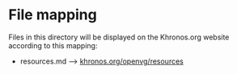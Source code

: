 # File mapping
Files in this directory will be displayed on the Khronos.org website according to this mapping:

* resources.md --> [khronos.org/openvg/resources](https://www.khronos.org/openvg/resources)

